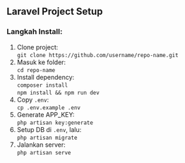## Laravel Project Setup

### Langkah Install:
1. Clone project:  
   `git clone https://github.com/username/repo-name.git`
2. Masuk ke folder:  
   `cd repo-name`
3. Install dependency:  
   `composer install`  
   `npm install && npm run dev`
4. Copy `.env`:  
   `cp .env.example .env`
5. Generate APP_KEY:  
   `php artisan key:generate`
6. Setup DB di `.env`, lalu:  
   `php artisan migrate`
7. Jalankan server:  
   `php artisan serve`
